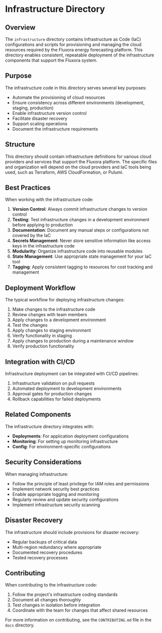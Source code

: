 # Infrastructure Directory

## Overview

The `infrastructure` directory contains Infrastructure as Code (IaC) configurations and scripts for provisioning and managing the cloud resources required by the Fluxora energy forecasting platform. This directory enables consistent, repeatable deployment of the infrastructure components that support the Fluxora system.

## Purpose

The infrastructure code in this directory serves several key purposes:

- Automate the provisioning of cloud resources
- Ensure consistency across different environments (development, staging, production)
- Enable infrastructure version control
- Facilitate disaster recovery
- Support scaling operations
- Document the infrastructure requirements

## Structure

This directory should contain infrastructure definitions for various cloud providers and services that support the Fluxora platform. The specific files and organization will depend on the cloud providers and IaC tools being used, such as Terraform, AWS CloudFormation, or Pulumi.

## Best Practices

When working with the infrastructure code:

1. **Version Control**: Always commit infrastructure changes to version control
2. **Testing**: Test infrastructure changes in a development environment before applying to production
3. **Documentation**: Document any manual steps or configurations not covered by the IaC
4. **Secrets Management**: Never store sensitive information like access keys in the infrastructure code
5. **Modularity**: Organize infrastructure code into reusable modules
6. **State Management**: Use appropriate state management for your IaC tool
7. **Tagging**: Apply consistent tagging to resources for cost tracking and management

## Deployment Workflow

The typical workflow for deploying infrastructure changes:

1. Make changes to the infrastructure code
2. Review changes with team members
3. Apply changes to a development environment
4. Test the changes
5. Apply changes to staging environment
6. Verify functionality in staging
7. Apply changes to production during a maintenance window
8. Verify production functionality

## Integration with CI/CD

Infrastructure deployment can be integrated with CI/CD pipelines:

1. Infrastructure validation on pull requests
2. Automated deployment to development environments
3. Approval gates for production changes
4. Rollback capabilities for failed deployments

## Related Components

The infrastructure directory integrates with:

- **Deployments**: For application deployment configurations
- **Monitoring**: For setting up monitoring infrastructure
- **Config**: For environment-specific configurations

## Security Considerations

When managing infrastructure:

- Follow the principle of least privilege for IAM roles and permissions
- Implement network security best practices
- Enable appropriate logging and monitoring
- Regularly review and update security configurations
- Implement infrastructure security scanning

## Disaster Recovery

The infrastructure should include provisions for disaster recovery:

- Regular backups of critical data
- Multi-region redundancy where appropriate
- Documented recovery procedures
- Tested recovery processes

## Contributing

When contributing to the infrastructure code:

1. Follow the project's infrastructure coding standards
2. Document all changes thoroughly
3. Test changes in isolation before integration
4. Coordinate with the team for changes that affect shared resources

For more information on contributing, see the `CONTRIBUTING.md` file in the `docs` directory.
